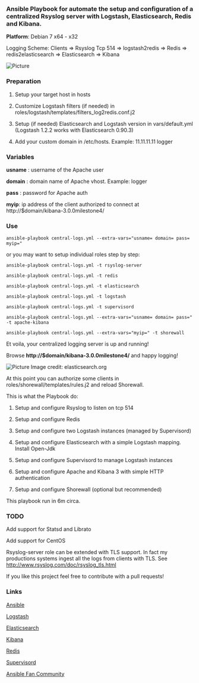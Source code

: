 ### Ansible Playbook for automate the setup and configuration of a centralized Rsyslog server with Logstash, Elasticsearch, Redis and Kibana.

**Platform**: Debian 7 x64 - x32

Logging Scheme: Clients => Rsyslog Tcp 514 => logstash2redis => Redis => redis2elasticsearch => Elasticsearch => Kibana

![Picture](http://www.servermanaged.it/wp-content/uploads/2013/10/Setup-Logstash-Elasticsearch-Kibana.png)

### Preparation

1. Setup your target host in hosts

2. Customize Logstash filters (if needed) in roles/logstash/templates/filters_log2redis.conf.j2

3. Setup (if needed) Elasticsearch and Logstash version in vars/default.yml (Logstash 1.2.2 works with Elasticsearch 0.90.3)

4. Add your custom domain in /etc/hosts. Example: 11.11.11.11 logger

### Variables

**usname** : username of the Apache user 

**domain** : domain name of Apache vhost. Example: logger

**pass** : password for Apache auth

**myip**: ip address of the client authorized to connect at http://$domain/kibana-3.0.0milestone4/

### Use

`ansible-playbook central-logs.yml --extra-vars="usname= domain= pass= myip="`

or you may want to setup individual roles step by step:

`ansible-playbook central-logs.yml -t rsyslog-server`

`ansible-playbook central-logs.yml -t redis`

`ansible-playbook central-logs.yml -t elasticsearch`

`ansible-playbook central-logs.yml -t logstash`

`ansible-playbook central-logs.yml -t supervisord`

`ansible-playbook central-logs.yml --extra-vars="usname= domain= pass=" -t apache-kibana`

`ansible-playbook central-logs.yml --extra-vars="myip=" -t shorewall`

Et voila, your centralized logging server is up and running!

Browse **http://$domain/kibana-3.0.0milestone4/** and happy logging!

![Picture](http://www.elasticsearch.org/content/uploads/2013/08/BQIielHCAAAs2So.png)
Image credit: elasticsearch.org

At this point you can authorize some clients in roles/shorewall/templates/rules.j2 and reload Shorewall.

This is what the Playbook do:

1. Setup and configure Rsyslog to listen on tcp 514

2. Setup and configure Redis

3. Setup and configure two Logstash instances (managed by Supervisord)

4. Setup and configure Elasticsearch with a simple Logstash mapping. Install Open-Jdk

5. Setup and configure Supervisord to manage Logstash instances

6. Setup and configure Apache and Kibana 3 with simple HTTP authentication

7. Setup and configure Shorewall (optional but recommended)

This playbook run in 6m circa.

### TODO

Add support for Statsd and Librato

Add support for CentOS

Rsyslog-server role can be extended with TLS support. In fact my productions systems ingest all the logs from clients with TLS.
See http://www.rsyslog.com/doc/rsyslog_tls.html

If you like this project feel free to contribute with a pull requests!

### Links

[Ansible](http://www.ansibleworks.com/)

[Logstash](http://www.logstash.net/)

[Elasticsearch](http://www.elasticsearch.org/)

[Kibana](http://www.elasticsearch.org/overview/kibana/)

[Redis](http://redis.io/)

[Supervisord](http://supervisord.org/)

[Ansible Fan Community](https://plus.google.com/u/0/communities/108222183653550371543)
